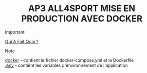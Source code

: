 # <div align="center">AP3 ALL4SPORT MISE EN PRODUCTION AVEC DOCKER</div>

> [!IMPORTANT]
> [Qui A Fait Quoi ?](# "Qui A Fait Quoi ?")  

> [!NOTE]
> [docker](/docker "docker") - contient le fichier docker-compose.yml et le Dockerfile  
> [.env](/.env ".env") - contient les variables d'environnement de l'application
